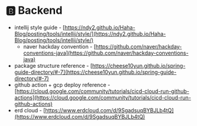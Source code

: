 # 🅱 Backend

* intellij style guide - [https://ndy2.github.io/Haha-Blog/posting/tools/intellij/style/](https://ndy2.github.io/Haha-Blog/posting/tools/intellij/style/)
  * naver hackday convention - [https://github.com/naver/hackday-conventions-java](https://github.com/naver/hackday-conventions-java)
* package structure reference - [https://cheese10yun.github.io/spring-guide-directory/#-7](https://cheese10yun.github.io/spring-guide-directory/#-7)
* github action + gcp deploy reference - [https://cloud.google.com/community/tutorials/cicd-cloud-run-github-actions](https://cloud.google.com/community/tutorials/cicd-cloud-run-github-actions)
* erd cloud - [https://www.erdcloud.com/d/9SgadsuqBYBJLb4tQ](https://www.erdcloud.com/d/9SgadsuqBYBJLb4tQ)
